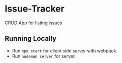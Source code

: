 # Issue-Tracker
CRUD App for listing issues

## Running Locally
- Run `npm start` for client side server with webpack.
- Run `nodemon server` for server.
